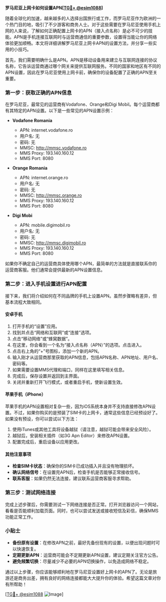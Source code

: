 **罗马尼亚上网卡如何设置APN[[TG💪+ @esim1088](https://t.me/s/esim1088)]**

随着全球化的加速，越来越多的人选择出国旅行或工作，而罗马尼亚作为欧洲的一个热门目的地，吸引了不少游客和商务人士。对于这些需要在罗马尼亚使用手机上网的人来说，了解如何正确配置上网卡的APN（接入点名称）是必不可少的技能。APN是手机连接互联网时与运营商通信的重要参数，设置得当能让你的网络体验更加顺畅。本文将详细讲解罗马尼亚上网卡APN的设置方法，并分享一些实用的小技巧。

首先，我们需要明确什么是APN。APN是移动设备用来建立与互联网连接的协议名称，它告诉运营商通过哪个网关来提供互联网服务。不同的国家和地区有不同的APN设置，因此在罗马尼亚使用上网卡前，确保你的设备配置了正确的APN至关重要。

### **第一步：获取正确的APN信息**

在罗马尼亚，最常见的运营商有Vodafone、Orange和Digi Mobil。每个运营商都有其特定的APN设置。以下是一些常见的APN设置示例：

- **Vodafone Romania**
  - APN: internet.vodafone.ro
  - 用户名: 无
  - 密码: 无
  - MMSC: http://mmsc.vodafone.ro
  - MMS Proxy: 193.140.160.12
  - MMS Port: 8080

- **Orange Romania**
  - APN: internet.orange.ro
  - 用户名: 无
  - 密码: 无
  - MMSC: http://mmsc.orange.ro
  - MMS Proxy: 193.140.160.12
  - MMS Port: 8080

- **Digi Mobi**
  - APN: mobile.digimobil.ro
  - 用户名: 无
  - 密码: 无
  - MMSC: http://mmsc.digimobil.ro
  - MMS Proxy: 193.140.160.12
  - MMS Port: 8080

如果你不确定自己的运营商具体使用哪个APN，最简单的方法就是直接联系你的运营商客服。他们通常会提供最新的APN设置信息。

### **第二步：进入手机设置进行APN配置**

接下来，我们将介绍如何在不同品牌的手机上设置APN。虽然步骤略有差异，但基本流程大致相同。

#### **安卓手机**

1. 打开手机的“设置”应用。
2. 找到并点击“网络和互联网”或“连接”选项。
3. 点击“移动网络”或“蜂窝数据”。
4. 在这里，你会看到一个名为“接入点名称（APN）”的选项。点击进入。
5. 点击右上角的“+”号图标，添加一个新的APN。
6. 输入刚才从运营商那里获取的APN信息，包括APN名称、APN地址、用户名、密码等。
7. 如果需要设置MMS代理和端口，同样在这里填写相关信息。
8. 完成后，保存设置并返回到主界面。
9. 关闭并重新打开飞行模式，或者重启手机，使新设置生效。

#### **苹果手机（iPhone）**

苹果手机的APN设置相对复杂一些，因为iOS系统本身并不支持直接修改APN设置。不过，如果你购买的是预装了SIM卡的上网卡，通常这些信息已经预设好了。如果没有预设，你可以尝试以下方法：

1. 使用iTunes或其他工具将设备越狱（请注意，越狱可能会带来安全风险）。
2. 越狱后，安装相关插件（如3G Apn Editor）来修改APN设置。
3. 配置完成后，重启设备以应用更改。

#### **其他注意事项**

- **检查SIM卡状态**：确保你的SIM卡已成功插入并且没有物理损坏。
- **确认网络信号**：在设置完APN后，检查手机是否能够正常接收信号。
- **联系客服**：如果仍然无法连接，建议联系运营商客服寻求帮助。

### **第三步：测试网络连接**

完成上述步骤后，你需要测试一下网络连接是否正常。打开浏览器访问一个网站，看看是否能顺利加载页面。同时，也可以尝试发送或接收短信及彩信，确保MMS功能正常工作。

### **小贴士**

- **备份原有设置**：在修改APN之前，最好先备份现有的设置，以便出现问题时可以快速恢复。
- **定期更新APN**：运营商可能会不定期更新APN设置，建议定期关注官方公告。
- **避免频繁切换**：尽量减少不必要的APN切换操作，以免造成网络不稳定。

通过以上步骤，你应该能够顺利地在罗马尼亚设置好上网卡的APN了。无论是旅游还是商务出差，拥有良好的网络连接都能大大提升你的体验。希望这篇文章对你有所帮助！

[[TG💪+ @esim1088](https://t.me/s/esim1088) ![Image](https://i.postimg.cc/4NQfJmqS/Snipaste-2025-05-13-00-14-12.png)]